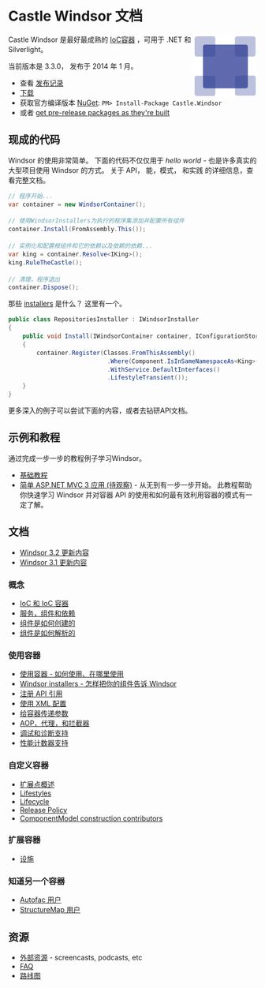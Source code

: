 ﻿# Castle Windsor 文档

<img align="right" src="images/windsor-logo.png">

Castle Windsor 是最好最成熟的 [IoC容器](IoC.md) ，可用于 .NET 和 Silverlight。

当前版本是 3.3.0， 发布于 2014 年 1 月。

* 查看 [发布记录](https://github.com/castleproject/Windsor/releases/tag/v3.3)
* [下载](https://github.com/castleproject/Windsor/releases/tag/v3.3)
* 获取官方编译版本 [NuGet](http://nuget.org/packages/Castle.Windsor): `PM> Install-Package Castle.Windsor`
* 或者 [get pre-release packages as they're built](https://github.com/castleproject/Home/blob/master/prerelease-packages.md)

## 现成的代码

Windsor 的使用非常简单。 下面的代码不仅仅用于 *hello world* - 也是许多真实的大型项目使用 Windsor 的方式。  关于 API， 能，模式， 和实践 的详细信息，查看完整文档。

```csharp
// 程序开始...
var container = new WindsorContainer();

// 使用WindsorInstallers为执行的程序集添加并配置所有组件
container.Install(FromAssembly.This());

// 实例化和配置根组件和它的依赖以及依赖的依赖...
var king = container.Resolve<IKing>();
king.RuleTheCastle();

// 清理，程序退出
container.Dispose();
```

那些 [installers](installers.md) 是什么？ 这里有一个。

```csharp
public class RepositoriesInstaller : IWindsorInstaller
{
	public void Install(IWindsorContainer container, IConfigurationStore store)
	{
		container.Register(Classes.FromThisAssembly()
			                .Where(Component.IsInSameNamespaceAs<King>())
			                .WithService.DefaultInterfaces()
			                .LifestyleTransient());
	}
}
```
更多深入的例子可以尝试下面的内容，或者去钻研API文档。

## 示例和教程

通过完成一步一步的教程例子学习Windsor。

* [基础教程](basic-tutorial.md)
* [简单 ASP.NET MVC 3 应用 (待观察)](mvc-tutorial-intro.md) - 从无到有一步一步开始。 此教程帮助你快速学习 Windsor 并对容器 API 的使用和如何最有效利用容器的模式有一定了解。

## 文档

* [Windsor 3.2 更新内容](whats-new-3.2.md)
* [Windsor 3.1 更新内容](whats-new-3.1.md)

### 概念

* [IoC 和 IoC 容器](IoC.md)
* [服务，组件和依赖](services-and-components.md)
* [组件是如何创建的](how-components-are-created.md)
* [组件是如何解析的](how-dependencies-are-resolved.md)

### 使用容器

* [使用容器 - 如何使用、在哪里使用](three-calls-pattern.md)
* [Windsor installers - 怎样把你的组件告诉 Windsor](installers.md)
* [注册 API 引用](fluent-registration-api.md)
* [使用 XML 配置](xml-registration-reference.md)
* [给容器传递参数](passing-arguments.md)
* [AOP，代理，和拦截器](interceptors.md)
* [调试和诊断支持](debugger-views.md)
* [性能计数器支持](performance-counters.md)

### 自定义容器

* [扩展点概述](extension-points.md)
* [Lifestyles](lifestyles.md)
* [Lifecycle](lifecycle.md)
* [Release Policy](release-policy.md)
* [ComponentModel construction contributors](componentmodel-construction-contributors.md)

### 扩展容器

* [设施](facilities.md)

### 知道另一个容器

* [Autofac 用户](windsor-for-autofac-users.md)
* [StructureMap 用户](windsor-for-structuremap-users.md)

## 资源

* [外部资源](external-resources.md) - screencasts, podcasts, etc
* [FAQ](faq.md)
* [路线图](roadmap.md)